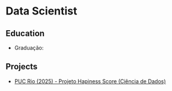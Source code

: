 # Data Scientist
## Education
*   Graduação: 
## Projects 
- [PUC Rio (2025) - Projeto Hapiness Score (Ciência de Dados)](https://github.com/rebecachuffi/mvp1/blob/main/MVP1_RebecaChuffi.ipynb)

